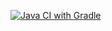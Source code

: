 [![Java CI with Gradle](https://github.com/tigerkimkg/hw_patterns2/actions/workflows/gradle.yml/badge.svg)](https://github.com/tigerkimkg/hw_patterns2/actions/workflows/gradle.yml)